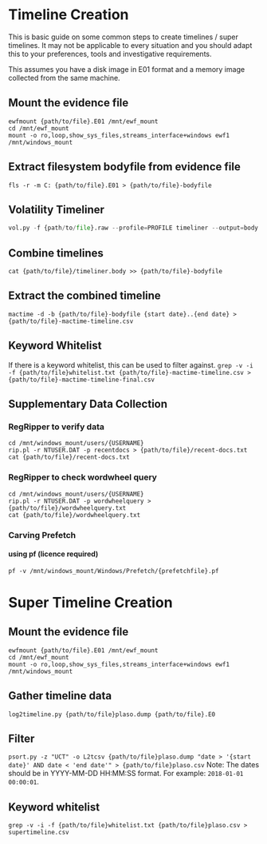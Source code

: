 # Timeline Creation
This is basic guide on some common steps to create timelines / super timelines.
It may not be applicable to every situation and you should adapt this to your preferences, tools and investigative requirements.

This assumes you have a disk image in E01 format and a memory image collected from the same machine.

## Mount the evidence file
```shell
ewfmount {path/to/file}.E01 /mnt/ewf_mount
cd /mnt/ewf_mount
mount -o ro,loop,show_sys_files,streams_interface+windows ewf1 /mnt/windows_mount
```

## Extract filesystem bodyfile from evidence file
```fls -r -m C: {path/to/file}.E01 > {path/to/file}-bodyfile```

## Volatility Timeliner
```python
vol.py -f {path/to/file}.raw --profile=PROFILE timeliner --output=body --outputfile={path/to/file}/timeliner.body
```

## Combine timelines
```shell
cat {path/to/file}/timeliner.body >> {path/to/file}-bodyfile
```

## Extract the combined timeline
```mactime -d -b {path/to/file}-bodyfile {start date}..{end date} > {path/to/file}-mactime-timeline.csv```

## Keyword Whitelist
If there is a keyword whitelist, this can be used to filter against.
```grep -v -i -f {path/to/file}whitelist.txt {path/to/file}-mactime-timeline.csv > {path/to/file}-mactime-timeline-final.csv```

## Supplementary Data Collection
### RegRipper to verify data
```shell
cd /mnt/windows_mount/users/{USERNAME}
rip.pl -r NTUSER.DAT -p recentdocs > {path/to/file}/recent-docs.txt
cat {path/to/file}/recent-docs.txt
```
### RegRipper to check wordwheel query
```shell
cd /mnt/windows_mount/users/{USERNAME}
rip.pl -r NTUSER.DAT -p wordwheelquery > {path/to/file}/wordwheelquery.txt
cat {path/to/file}/wordwheelquery.txt
```
### Carving Prefetch
#### using pf (licence required)
```shell
pf -v /mnt/windows_mount/Windows/Prefetch/{prefetchfile}.pf
```

# Super Timeline Creation

## Mount the evidence file
```shell
ewfmount {path/to/file}.E01 /mnt/ewf_mount
cd /mnt/ewf_mount
mount -o ro,loop,show_sys_files,streams_interface+windows ewf1 /mnt/windows_mount
```

## Gather timeline data
```log2timeline.py {path/to/file}plaso.dump {path/to/file}.E0```

## Filter
```psort.py -z "UCT" -o L2tcsv {path/to/file}plaso.dump "date > '{start date}' AND date < 'end date'" > {path/to/file}plaso.csv```
Note: The dates should be in YYYY-MM-DD HH:MM:SS format. For example: `2018-01-01 00:00:01`.

## Keyword whitelist
```grep -v -i -f {path/to/file}whitelist.txt {path/to/file}plaso.csv > supertimeline.csv```


